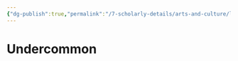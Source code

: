 ```yaml
---
{"dg-publish":true,"permalink":"/7-scholarly-details/arts-and-culture/languages/undercommon/","noteIcon":""}
---
```


# Undercommon
